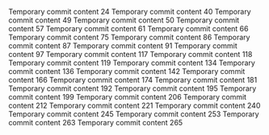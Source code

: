 Temporary commit content 24
Temporary commit content 40
Temporary commit content 49
Temporary commit content 50
Temporary commit content 57
Temporary commit content 61
Temporary commit content 66
Temporary commit content 75
Temporary commit content 86
Temporary commit content 87
Temporary commit content 91
Temporary commit content 97
Temporary commit content 117
Temporary commit content 118
Temporary commit content 119
Temporary commit content 134
Temporary commit content 136
Temporary commit content 142
Temporary commit content 166
Temporary commit content 174
Temporary commit content 181
Temporary commit content 192
Temporary commit content 195
Temporary commit content 199
Temporary commit content 206
Temporary commit content 212
Temporary commit content 221
Temporary commit content 240
Temporary commit content 245
Temporary commit content 253
Temporary commit content 263
Temporary commit content 265
